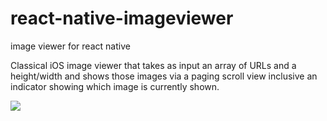 # react-native-imageviewer
image viewer for react native

Classical iOS image viewer that takes as input an array of URLs and a height/width and shows those images via a paging scroll view inclusive an indicator showing which image is currently shown.


![](http://yoloci.com/assets/img/thumb.png)
